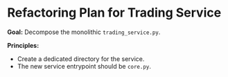 # Refactoring Plan for Trading Service

**Goal:** Decompose the monolithic `trading_service.py`.

**Principles:**
- Create a dedicated directory for the service.
- The new service entrypoint should be `core.py`.
